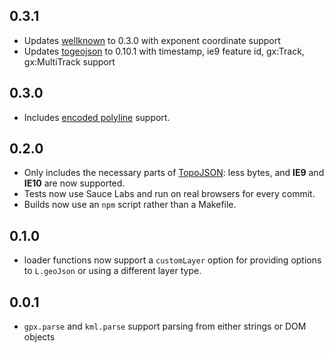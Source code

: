 ## 0.3.1

* Updates [wellknown](https://github.com/mapbox/wellknown) to 0.3.0 with exponent coordinate support
* Updates [togeojson](https://github.com/mapbox/togeojson) to 0.10.1 with timestamp, ie9 feature id, gx:Track, gx:MultiTrack support

## 0.3.0

* Includes [encoded polyline](https://developers.google.com/maps/documentation/utilities/polylinealgorithm) support.

## 0.2.0

* Only includes the necessary parts of [TopoJSON](https://github.com/mbostock/topojson): less bytes,
  and **IE9** and **IE10** are now supported.
* Tests now use Sauce Labs and run on real browsers for every commit.
* Builds now use an `npm` script rather than a Makefile.

## 0.1.0

* loader functions now support a `customLayer` option for providing options to
  `L.geoJson` or using a different layer type.

## 0.0.1

* `gpx.parse` and `kml.parse` support parsing from either strings or DOM objects
